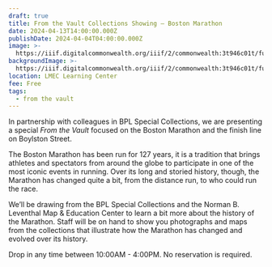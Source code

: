 ```yaml
---
draft: true
title: From the Vault Collections Showing — Boston Marathon
date: 2024-04-13T14:00:00.000Z
publishDate: 2024-04-04T04:00:00.000Z
image: >-
  https://iiif.digitalcommonwealth.org/iiif/2/commonwealth:3t946c01t/full/1200,/0/default.jpg
backgroundImage: >-
  https://iiif.digitalcommonwealth.org/iiif/2/commonwealth:3t946c01t/full/1200,/0/default.jpg
location: LMEC Learning Center
fee: Free
tags:
  - from the vault
---
```


In partnership with colleagues in BPL Special Collections, we are presenting a special *From the Vault* focused on the Boston Marathon and the finish line on Boylston Street. 

The Boston Marathon has been run for 127 years, it is a tradition that brings athletes and spectators from around the globe to participate in one of the most iconic events in running. Over its long and storied history, though, the Marathon has changed quite a bit, from the distance run, to who could run the race.

We’ll be drawing from the BPL Special Collections and the Norman B. Leventhal Map & Education Center to learn a bit more about the history of the Marathon. Staff will be on hand to show you photographs and maps from the collections that illustrate how the Marathon has changed and evolved over its history.

Drop in any time between 10:00AM - 4:00PM. No reservation is required.
